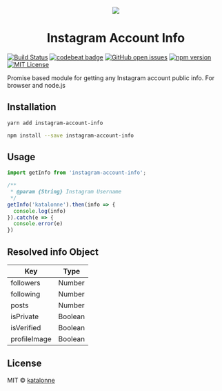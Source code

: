 <p align="center"><img width=""src="https://i.imgur.com/EROrJgp.png"></p>
<h1 align="center">Instagram Account Info</h1>

[![Build Status](https://travis-ci.org/katalonne/instagram-account-info.svg?branch=master)](https://travis-ci.org/katalonne/instagram-account-info)
[![codebeat badge](https://codebeat.co/badges/299f68a9-8267-4f8d-a3e8-9abc5910f582)](https://codebeat.co/projects/github-com-katalonne-instagram-account-info-master)
[![GitHub open issues](https://img.shields.io/github/issues/katalonne/instagram-account-info.svg)](https://github.com/katalonne/instagram-account-info/issues?q=is%3Aopen+is%3Aissue)
[![npm version](https://img.shields.io/npm/v/instagram-account-info.svg)](https://www.npmjs.com/package/instagram-account-info)
[![MIT License](https://img.shields.io/github/license/katalonne/instagram-account-info.svg)](https://github.com/katalonne/instagram-account-info/blob/master/LICENSE)

Promise based module for getting any Instagram account public info.
For browser and node.js

## Installation
```bash
yarn add instagram-account-info

npm install --save instagram-account-info
```
## Usage

```javascript
import getInfo from 'instagram-account-info';

/**
 * @param {String} Instagram Username
 */
getInfo('katalonne').then(info => {
  console.log(info)
}).catch(e => {
  console.error(e)
})
```

## Resolved info Object

| Key          | Type    |
|--------------|---------|
| followers    | Number  |
| following    | Number  |
| posts        | Number  |
| isPrivate    | Boolean |
| isVerified   | Boolean |
| profileImage | Boolean |

## License

MIT © [katalonne](https://github.com/katalonne)